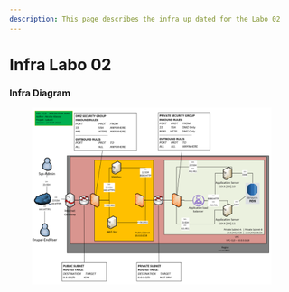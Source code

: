 ```yaml
---
description: This page describes the infra up dated for the Labo 02
---
```


# Infra Labo 02



### Infra Diagram

<figure><img src="../../../../.gitbook/assets/image (1).png" alt=""><figcaption></figcaption></figure>

